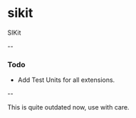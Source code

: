 sikit
=====

SIKit

--

### Todo

* Add Test Units for all extensions.

--

This is quite outdated now, use with care.
